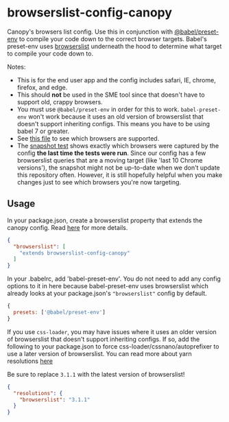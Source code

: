 # browserslist-config-canopy
Canopy's browsers list config. Use this in conjunction with [@babel/preset-env](https://babeljs.io/docs/plugins/preset-env/) to compile your code down to the correct browser targets.
Babel's preset-env uses [browserslist](https://github.com/ai/browserslist) underneath the hood to determine what target to compile your code down to.

Notes:
- This is for the end user app and the config includes safari, IE, chrome, firefox, and edge.
- This should **not** be used in the SME tool since that doesn't have to support old, crappy browsers.
- You must use `@babel/preset-env` in order for this to work. `babel-preset-env` won't work because it uses an old version
  of browserslist that doesn't support inheriting configs. This means you have to be using babel 7 or greater.
- See [this file](https://github.com/CanopyTax/browserslist-config-canopy/blob/master/src/browserslist-config-canopy.js) to see which browsers are supported.
- The [snapshot test](https://github.com/CanopyTax/browserslist-config-canopy/blob/master/src/__snapshots__/browserslist-config-canopy.test.js.snap) shows exactly
  which browsers were captured by the config **the last time the tests were run**. Since our config has a few browserslist queries that are a moving target (like 'last 10 Chrome versions'),
  the snapshot might not be up-to-date when we don't update this repository often. However, it is still hopefully helpful when you make changes just to see which browsers you're now targeting.

## Usage
In your package.json, create a browserslist property that extends the canopy config. Read [here](https://github.com/ai/browserslist#shareable-configs) for more details.
```json
{
  "browserslist": [
    "extends browserslist-config-canopy"
  ]
}
```

In your .babelrc, add 'babel-preset-env'. You do not need to add any config options to it in here because babel-preset-env
uses browserslist which already looks at your package.json's `"browserslist"` config by default.
```js
{
  presets: ['@babel/preset-env']
}
```

If you use `css-loader`, you may have issues where it uses an older version of browserslist that doesn't support inheriting configs.
If so, add the following to your package.json to force css-loader/cssnano/autoprefixer to use a later version of browserslist. You
can read more about yarn resolutions [here](https://yarnpkg.com/lang/en/docs/selective-version-resolutions/)

Be sure to replace `3.1.1` with the latest version of browserslist!

```json
{
  "resolutions": {
    "browserslist": "3.1.1"
  }
}
```
